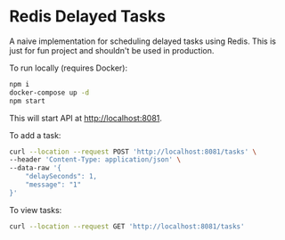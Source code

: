# Redis Delayed Tasks

A naive implementation for scheduling delayed tasks using Redis. This is just for fun 
project and shouldn't be used in production.

To run locally (requires Docker):

```bash
npm i
docker-compose up -d
npm start
```

This will start API at [http://localhost:8081](http://localhost:8081).

To add a task:

```bash
curl --location --request POST 'http://localhost:8081/tasks' \
--header 'Content-Type: application/json' \
--data-raw '{
	"delaySeconds": 1,
	"message": "1"
}'
```

To view tasks:

```bash
curl --location --request GET 'http://localhost:8081/tasks'
```
